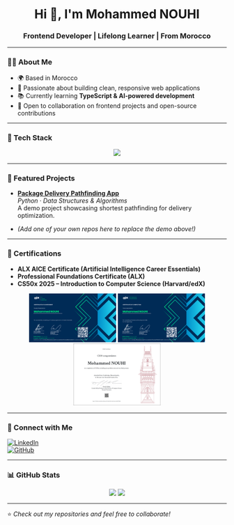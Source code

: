 <h1 align="center">Hi 👋, I'm Mohammed NOUHI</h1>
<h3 align="center">Frontend Developer | Lifelong Learner | From Morocco</h3>

---

### 🧑‍💻 About Me  
- 🌍 Based in Morocco  
- 🎯 Passionate about building clean, responsive web applications  
- 📚 Currently learning **TypeScript & AI-powered development**  
- 🤝 Open to collaboration on frontend projects and open-source contributions  

---

### 🚀 Tech Stack  

<p align="center">
  <img src="https://skillicons.dev/icons?i=html,css,bootstrap,tailwind,js,react,python,c,postgresql,git" />
</p>

---

### 📂 Featured Projects  

- **[Package Delivery Pathfinding App](https://github.com/joshmadakor1/Package-Delivery-Pathfinding-Algorithm)**  
  *Python · Data Structures & Algorithms*  
  A demo project showcasing shortest pathfinding for delivery optimization.  

- *(Add one of your own repos here to replace the demo above!)*  

---

### 📜 Certifications  

- **ALX AICE Certificate (Artificial Intelligence Career Essentials)**  
- **Professional Foundations Certificate (ALX)**  
- **CS50x 2025 – Introduction to Computer Science (Harvard/edX)**  

<p align="center">
  <img src="https://github.com/Mh-NOUHICoder/Certifications/raw/main/Alx-aice-ai-career-essentials-certificate.png" width="200"/>
  <img src="https://github.com/Mh-NOUHICoder/Certifications/raw/main/Professional-foundations-certificate-mohammed-nouhi.png" width="200"/>
  <img src="https://github.com/Mh-NOUHICoder/Certifications/raw/main/CS50x.png" width="200"/>
</p>

---

### 🤝 Connect with Me  

[![LinkedIn](https://img.shields.io/badge/LinkedIn-0077B5?logo=linkedin&logoColor=white)](https://www.linkedin.com/in/mohammednouhi/)  
[![GitHub](https://img.shields.io/badge/GitHub-181717?logo=github&logoColor=white)](https://github.com/Mh-NOUHICoder)  

---

### 📊 GitHub Stats  

<p align="center">
  <img src="https://github-readme-stats.vercel.app/api?username=Mh-NOUHICoder&show_icons=true&theme=radical" height="150"/>
  <img src="https://github-readme-stats.vercel.app/api/top-langs/?username=Mh-NOUHICoder&layout=compact&theme=radical" height="150"/>
</p>

---

⭐ *Check out my repositories and feel free to collaborate!*  
